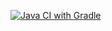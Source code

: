 [![Java CI with Gradle](https://github.com/Marina85b/ReportAllure/actions/workflows/gradle.yml/badge.svg)](https://github.com/Marina85b/ReportAllure/actions/workflows/gradle.yml)